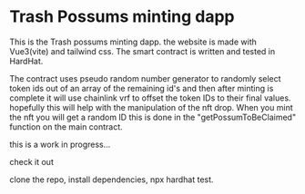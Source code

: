 # Trash Possums minting dapp

This is the Trash possums minting dapp.
the website is made with Vue3(vite) and tailwind css.
The smart contract is written and tested in HardHat.

The contract uses pseudo random number generator to randomly select token ids out of an array of the remaining id's and then after minting is complete it will use chainlink vrf to offset the token IDs to their final values.  hopefully this will help with the manipulation of the nft drop.  When you mint the nft you will get a random ID  this is done in the "getPossumToBeClaimed" function on the main contract.

this is a work in progress...


check it out 

clone the repo,
install dependencies,
npx hardhat test.

